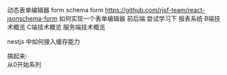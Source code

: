 

动态表单编辑器
form  schema form  https://github.com/rjsf-team/react-jsonschema-form
如何实现一个表单编辑器 前后端 尝试学习下  报表系统
B端技术概览
C端技术概览
服务端技术概览

nestjs 中如何接入缓存能力




搞起来:  
从0开始系列























